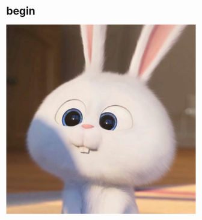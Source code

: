 # begin
<!DOCTYPE html>
<html lang="pt-br">

<head>
	<meta charset="utf-8">
	<title> Adicionando imagens </title>
</head>

<body>
	<a href="links.html"></a>
	<img src="index.jpg" width="600px">
</body>
</html>
